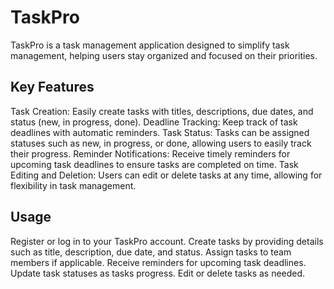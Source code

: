 # TaskPro
TaskPro is a task management application designed to simplify task management, helping users stay organized and focused on their priorities.

## Key Features
Task Creation: Easily create tasks with titles, descriptions, due dates, and status (new, in progress, done).
Deadline Tracking: Keep track of task deadlines with automatic reminders.
Task Status: Tasks can be assigned statuses such as new, in progress, or done, allowing users to easily track their progress.
Reminder Notifications: Receive timely reminders for upcoming task deadlines to ensure tasks are completed on time.
Task Editing and Deletion: Users can edit or delete tasks at any time, allowing for flexibility in task management.

## Usage
Register or log in to your TaskPro account.
Create tasks by providing details such as title, description, due date, and status.
Assign tasks to team members if applicable.
Receive reminders for upcoming task deadlines.
Update task statuses as tasks progress.
Edit or delete tasks as needed.

